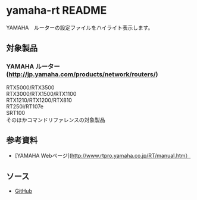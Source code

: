 # yamaha-rt README

YAMAHA　ルーターの設定ファイルをハイライト表示します。


## 対象製品
### YAMAHA ルーター(http://jp.yamaha.com/products/network/routers/)  
 RTX5000/RTX3500  
 RTX3000/RTX1500/RTX1100  
 RTX1210/RTX1200/RTX810  
 RT250i/RT107e  
 SRT100  
 そのほかコマンドリファレンスの対象製品


## 参考資料
* [YAMAHA Webページ](http://www.rtpro.yamaha.co.jp/RT/manual.htm）

## ソース
* [GitHub](https://github.com/hrst-jp/vscode.yamahart)
